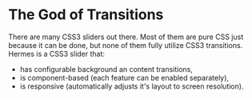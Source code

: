 # The God of Transitions

There are many CSS3 sliders out there. Most of them are pure CSS just because it can be done, but
none of them fully utilize CSS3 transitions. Hermes is a CSS3 slider that:

 * has configurable background an content transitions,
 * is component-based (each feature can be enabled separately),
 * is responsive (automatically adjusts it's layout to screen resolution).


